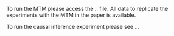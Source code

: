 To run the MTM please access the .. file. All data to replicate the experiments with the MTM in the paper is available. 

To run the causal inference experiment please see ...
